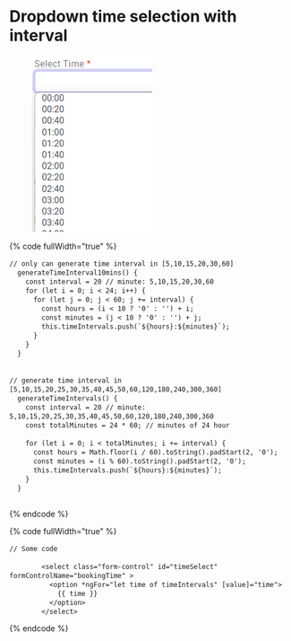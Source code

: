 # Dropdown time selection with interval

<figure><img src="../../.gitbook/assets/image.png" alt=""><figcaption></figcaption></figure>



{% code fullWidth="true" %}
```
// only can generate time interval in [5,10,15,20,30,60]
  generateTimeInterval10mins() {
    const interval = 20 // minute: 5,10,15,20,30,60
    for (let i = 0; i < 24; i++) {
      for (let j = 0; j < 60; j += interval) {
        const hours = (i < 10 ? '0' : '') + i;
        const minutes = (j < 10 ? '0' : '') + j;
        this.timeIntervals.push(`${hours}:${minutes}`);
      }
    }
  }


// generate time interval in [5,10,15,20,25,30,35,40,45,50,60,120,180,240,300,360]
  generateTimeIntervals() {
    const interval = 20 // minute: 5,10,15,20,25,30,35,40,45,50,60,120,180,240,300,360
    const totalMinutes = 24 * 60; // minutes of 24 hour

    for (let i = 0; i < totalMinutes; i += interval) {
      const hours = Math.floor(i / 60).toString().padStart(2, '0');
      const minutes = (i % 60).toString().padStart(2, '0');
      this.timeIntervals.push(`${hours}:${minutes}`);
    }
  }


```
{% endcode %}

{% code fullWidth="true" %}
```
// Some code

        <select class="form-control" id="timeSelect" formControlName="bookingTime" >
          <option *ngFor="let time of timeIntervals" [value]="time">
            {{ time }}
          </option>
        </select>

```
{% endcode %}

